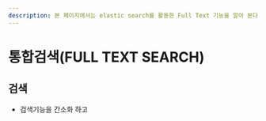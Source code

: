 ```yaml
---
description: 본 페이지에서는 elastic search를 활용한 Full Text 기능을 알아 본다.
---
```


# 통합검색(FULL TEXT SEARCH)

## 검색

* 검색기능을 간소화 하고 &#x20;
